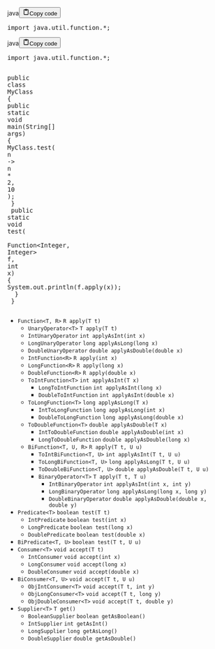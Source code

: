 <div class="code_element"><div class="lang_line"><text>java</text><button class="copy_code_button" onclick="CopyCode(this)"><svg style="width: 1.2em;height: 1.2em;" aria-hidden="true" xmlns="http://www.w3.org/2000/svg" fill="none" viewBox="0 0 24 24"><path stroke="currentColor" stroke-linecap="round" stroke-linejoin="round" stroke-width="2" d="M15 4h3a1 1 0 0 1 1 1v15a1 1 0 0 1-1 1H6a1 1 0 0 1-1-1V5a1 1 0 0 1 1-1h3m0 3h6m-5-4v4h4V3h-4Z"/></svg><text>Copy code</text></button></div><div class="code language-java"><div class="highlight"><pre><span></span><span class="kn">import</span><span class="w"> </span><span class="nn">java.util.function.*</span><span class="p">;</span>
</pre></div></div></div>

<div class="code_element"><div class="lang_line"><text>java</text><button class="copy_code_button" onclick="CopyCode(this)"><svg style="width: 1.2em;height: 1.2em;" aria-hidden="true" xmlns="http://www.w3.org/2000/svg" fill="none" viewBox="0 0 24 24"><path stroke="currentColor" stroke-linecap="round" stroke-linejoin="round" stroke-width="2" d="M15 4h3a1 1 0 0 1 1 1v15a1 1 0 0 1-1 1H6a1 1 0 0 1-1-1V5a1 1 0 0 1 1-1h3m0 3h6m-5-4v4h4V3h-4Z"/></svg><text>Copy code</text></button></div><div class="code language-java"><div class="highlight"><pre><span></span><span class="kn">import</span><span class="w"> </span><span class="nn">java.util.function.*</span><span class="p">;</span><span class="w"> </span>

<span class="kd">public</span><span class="w"> </span><span class="kd">class</span> <span class="nc">MyClass</span><span class="w"> </span><span class="p">{</span><span class="w"> </span>
<span class="w">    </span><span class="kd">public</span><span class="w"> </span><span class="kd">static</span><span class="w"> </span><span class="kt">void</span><span class="w"> </span><span class="nf">main</span><span class="p">(</span><span class="n">String</span><span class="o">[]</span><span class="w"> </span><span class="n">args</span><span class="p">)</span><span class="w"> </span><span class="p">{</span><span class="w"> </span>
<span class="w">        </span><span class="n">MyClass</span><span class="p">.</span><span class="na">test</span><span class="p">(</span><span class="w"> </span><span class="n">n</span><span class="w"> </span><span class="o">-&gt;</span><span class="w"> </span><span class="n">n</span><span class="w"> </span><span class="o">*</span><span class="w"> </span><span class="mi">2</span><span class="p">,</span><span class="w"> </span><span class="mi">10</span><span class="w"> </span><span class="p">);</span><span class="w"> </span>
<span class="w">    </span><span class="p">}</span><span class="w"> </span>
<span class="w">    </span><span class="kd">public</span><span class="w"> </span><span class="kd">static</span><span class="w"> </span><span class="kt">void</span><span class="w"> </span><span class="nf">test</span><span class="p">(</span><span class="w"> </span>
<span class="w">        </span><span class="n">Function</span><span class="o">&lt;</span><span class="n">Integer</span><span class="p">,</span><span class="w"> </span><span class="n">Integer</span><span class="o">&gt;</span><span class="w"> </span><span class="n">f</span><span class="p">,</span><span class="w"> </span><span class="kt">int</span><span class="w"> </span><span class="n">x</span><span class="p">)</span><span class="w"> </span><span class="p">{</span><span class="w"> </span>
<span class="w">        </span><span class="n">System</span><span class="p">.</span><span class="na">out</span><span class="p">.</span><span class="na">println</span><span class="p">(</span><span class="n">f</span><span class="p">.</span><span class="na">apply</span><span class="p">(</span><span class="n">x</span><span class="p">));</span><span class="w"> </span>
<span class="w">    </span><span class="p">}</span><span class="w"> </span>
<span class="p">}</span>
</pre></div></div></div>

<ul>
<li><code>Function&lt;T, R&gt;</code> <code>R apply(T t)</code><ul>
<li><code>UnaryOperator&lt;T&gt;</code> <code>T apply(T t)</code></li>
<li><code>IntUnaryOperator</code> <code>int applyAsInt(int x)</code></li>
<li><code>LongUnaryOperator</code> <code>long applyAsLong(long x)</code></li>
<li><code>DoubleUnaryOperator</code> <code>double applyAsDouble(double x)</code></li>
<li><code>IntFunction&lt;R&gt;</code> <code>R apply(int x)</code></li>
<li><code>LongFunction&lt;R&gt;</code> <code>R apply(long x)</code></li>
<li><code>DoubleFunction&lt;R&gt;</code> <code>R apply(double x)</code></li>
<li><code>ToIntFunction&lt;T&gt;</code> <code>int applyAsInt(T x)</code><ul>
<li><code>LongToIntFunction</code> <code>int applyAsInt(long x)</code></li>
<li><code>DoubleToIntFunction</code> <code>int applyAsInt(double x)</code></li>
</ul>
</li>
<li><code>ToLongFunction&lt;T&gt;</code> <code>long applyAsLong(T x)</code><ul>
<li><code>IntToLongFunction</code> <code>long applyAsLong(int x)</code></li>
<li><code>DoubleToLongFunction</code> <code>long applyAsLong(double x)</code></li>
</ul>
</li>
<li><code>ToDoubleFunction&lt;T&gt;</code> <code>double applyAsDouble(T x)</code><ul>
<li><code>IntToDoubleFunction</code> <code>double applyAsDouble(int x)</code></li>
<li><code>LongToDoubleFunction</code> <code>double applyAsDouble(long x)</code></li>
</ul>
</li>
<li><code>BiFunction&lt;T, U, R&gt;</code> <code>R apply(T t, U u)</code><ul>
<li><code>ToIntBiFunction&lt;T, U&gt;</code> <code>int applyAsInt(T t, U u)</code></li>
<li><code>ToLongBiFunction&lt;T, U&gt;</code> <code>long applyAsLong(T t, U u)</code></li>
<li><code>ToDoubleBiFunction&lt;T, U&gt;</code> <code>double applyAsDouble(T t, U u)</code></li>
<li><code>BinaryOperator&lt;T&gt;</code> <code>T apply(T t, T u)</code><ul>
<li><code>IntBinaryOperator</code> <code>int applyAsInt(int x, int y)</code></li>
<li><code>LongBinaryOperator</code> <code>long applyAsLong(long x, long y)</code></li>
<li><code>DoubleBinaryOperator</code> <code>double applyAsDouble(double x, double y)</code></li>
</ul>
</li>
</ul>
</li>
</ul>
</li>
<li><code>Predicate&lt;T&gt;</code> <code>boolean test(T t)</code><ul>
<li><code>IntPredicate</code> <code>boolean test(int x)</code></li>
<li><code>LongPredicate</code> <code>boolean test(long x)</code></li>
<li><code>DoublePredicate</code> <code>boolean test(double x)</code></li>
</ul>
</li>
<li><code>BiPredicate&lt;T, U&gt;</code> <code>boolean test(T t, U u)</code></li>
<li><code>Consumer&lt;T&gt;</code> <code>void accept(T t)</code><ul>
<li><code>IntConsumer</code> <code>void accept(int x)</code></li>
<li><code>LongConsumer</code> <code>void accept(long x)</code></li>
<li><code>DoubleConsumer</code> <code>void accept(double x)</code></li>
</ul>
</li>
<li><code>BiConsumer&lt;T, U&gt;</code> <code>void accept(T t, U u)</code><ul>
<li><code>ObjIntConsumer&lt;T&gt;</code> <code>void accept(T t, int y)</code></li>
<li><code>ObjLongConsumer&lt;T&gt;</code> <code>void accept(T t, long y)</code></li>
<li><code>ObjDoubleConsumer&lt;T&gt;</code> <code>void accept(T t, double y)</code></li>
</ul>
</li>
<li><code>Supplier&lt;T&gt;</code> <code>T get()</code><ul>
<li><code>BooleanSupplier</code> <code>boolean getAsBoolean()</code></li>
<li><code>IntSupplier</code> <code>int getAsInt()</code></li>
<li><code>LongSupplier</code> <code>long getAsLong()</code></li>
<li><code>DoubleSupplier</code> <code>double getAsDouble()</code></li>
</ul>
</li>
</ul>